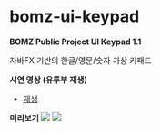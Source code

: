 # bomz-ui-keypad

**BOMZ Public Project UI Keypad 1.1**

자바FX 기반의 한글/영문/숫자 가상 키패드


**시연 영상 (유투부 재생)**
   - <a href="https://youtu.be/hy6CllpQ7Yo" target="_blank">재생</a>

**미리보기**
<img src="https://img.youtube.com/vi/hy6CllpQ7Yo/maxresdefault.jpg">
<img src="https://img.youtube.com/vi/hy6CllpQ7Yo/sddefault.jpg">
